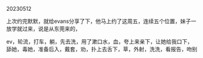 20230512

上次约完默默，就给evans分享了下，他马上约了这周五，连续五个位置，妹子一放学就过来，说是从东莞来的，

ev，轮流，打车，躺，先去洗，用了漱口水，血，夸上来亲下，让她给我口下，舔她，毒她，准备后入，戴套，劝，扑上去舌下，草，外射，洗洗，看报告，吻别